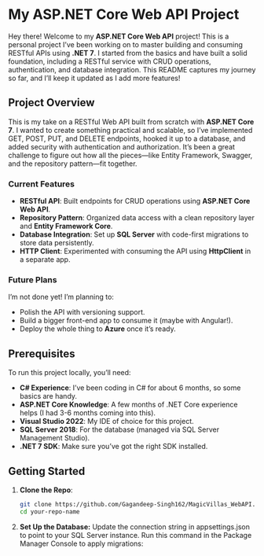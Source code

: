 # My ASP.NET Core Web API Project

Hey there! Welcome to my **ASP.NET Core Web API** project! This is a personal project I’ve been working on to master building and consuming RESTful APIs using **.NET 7**. I started from the basics and have built a solid foundation, including a RESTful service with CRUD operations, authentication, and database integration. This README captures my journey so far, and I’ll keep it updated as I add more features!

## Project Overview

This is my take on a RESTful Web API built from scratch with **ASP.NET Core 7**. I wanted to create something practical and scalable, so I’ve implemented GET, POST, PUT, and DELETE endpoints, hooked it up to a database, and added security with authentication and authorization. It’s been a great challenge to figure out how all the pieces—like Entity Framework, Swagger, and the repository pattern—fit together.

### Current Features
- **RESTful API**: Built endpoints for CRUD operations using **ASP.NET Core Web API**.
- **Repository Pattern**: Organized data access with a clean repository layer and **Entity Framework Core**.
- **Database Integration**: Set up **SQL Server** with code-first migrations to store data persistently.
- **HTTP Client**: Experimented with consuming the API using **HttpClient** in a separate app.

### Future Plans
I’m not done yet! I’m planning to:
- Polish the API with versioning support.
- Build a bigger front-end app to consume it (maybe with Angular!).
- Deploy the whole thing to **Azure** once it’s ready.

## Prerequisites

To run this project locally, you’ll need:
- **C# Experience**: I’ve been coding in C# for about 6 months, so some basics are handy.
- **ASP.NET Core Knowledge**: A few months of .NET Core experience helps (I had 3-6 months coming into this).
- **Visual Studio 2022**: My IDE of choice for this project.
- **SQL Server 2018**: For the database (managed via SQL Server Management Studio).
- **.NET 7 SDK**: Make sure you’ve got the right SDK installed.

## Getting Started

1. **Clone the Repo**:
   ```bash
   git clone https://github.com/Gagandeep-Singh162/MagicVillas_WebAPI.git
   cd your-repo-name

2. **Set Up the Database:**
  Update the connection string in appsettings.json to point to your SQL Server instance.
  Run this command in the Package Manager Console to apply migrations:

